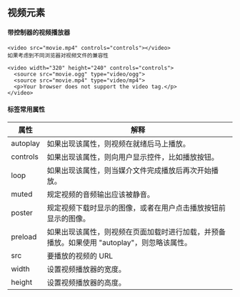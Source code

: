 ## 视频元素
#### 带控制器的视频播放器
```
<video src="movie.mp4" controls="controls"></video>
如果考虑到不同浏览器对视频文件的兼容性

<video width="320" height="240" controls="controls">
  <source src="movie.ogg" type="video/ogg">
  <source src="movie.mp4" type="video/mp4">
  <p>Your browser does not support the video tag.</p>
</video>
```
#### 标签常用属性


|属性|解释|
|------|------|
| autoplay | 如果出现该属性，则视频在就绪后马上播放。|
| controls | 如果出现该属性，则向用户显示控件，比如播放按钮。|
| loop | 如果出现该属性，则当媒介文件完成播放后再次开始播放。|
| muted | 规定视频的音频输出应该被静音。|
| poster | 规定视频下载时显示的图像，或者在用户点击播放按钮前显示的图像。|
| preload | 如果出现该属性，则视频在页面加载时进行加载，并预备播放。如果使用 "autoplay"，则忽略该属性。|
| src | 要播放的视频的 URL |
| width | 设置视频播放器的宽度。|
| height | 设置视频播放器的高度。|
